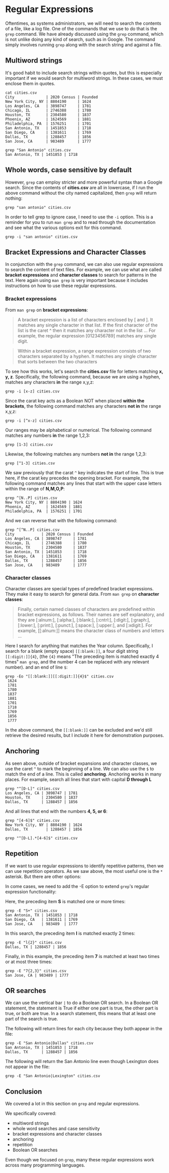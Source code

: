 # Regular Expressions

Oftentimes, as systems administrators,
we will need to search the contents of a file, like a log file.
One of the commands that we use to do that is the ``grep`` command.
We have already discussed using the ``grep`` command,
which is not unlike doing any kind of search,
such as in Google.
The command simply involves running ``grep``
along with the search string and against a file.

## Multiword strings

It's good habit to include search strings within quotes,
but this is especially important if
we would search for multiword strings.
In these cases, we must enclose them in quotes.

```
cat cities.csv
City              | 2020 Census | Founded
New York City, NY | 8804190     | 1624
Los Angeles, CA   | 3898747     | 1781
Chicago, IL       | 2746388     | 1780
Houston, TX       | 2304580     | 1837
Phoenix, AZ       | 1624569     | 1881
Philadelphia, PA  | 1576251     | 1701
San Antonio, TX   | 1451853     | 1718
San Diego, CA     | 1381611     | 1769
Dallas, TX        | 1288457     | 1856
San Jose, CA      | 983489      | 1777

grep "San Antonio" cities.csv
San Antonio, TX | 1451853 | 1718
```

## Whole words, case sensitive by default

However, ``grep`` can employ stricter and
more powerful syntax than a Google search.
Since the contents of **cities.csv** are all in lowercase,
if I run the above command without the city named capitalized,
then ``grep`` will return nothing:

```
grep "san antonio" cities.csv
```

In order to tell grep to ignore case,
I need to use the ``-i`` option.
This is a reminder for you to run ``man grep`` and
to read through the documentation and
see what the various options exit for this command.

```
grep -i "san antonio" cities.csv
```

## Bracket Expressions and Character Classes

In conjunction with the ``grep`` command,
we can also use regular expressions to search the content of text files.
For example, we can use what are called **bracket expressions** and
**character classes** to search for patterns in the text.
Here again using ``man grep`` is very important because
it includes instructions on how to use these regular expressions.

### Bracket expressions

From ``man grep`` on **bracket expressions**:

> A  bracket  expression  is  a  list  of  characters  enclosed  by  [ and ].
> It matches any single character in that list.  If the first character of the
> list is the caret ^ then it matches any character not in the list ... For
> example, the regular expression [0123456789] matches any single digit.

> Within a bracket expression, a range expression consists of two characters
> separated by a hyphen. It matches any single character that sorts between the
> two characters

To see how this works, let's search the **cities.csv** file
for letters matching **x, y, z**.
Specifically, the following command,
because we are using a hyphen,
matches any characters **in** the range x,y,z:

```
grep -i [x-z] cities.csv 
```

Since the carat key acts as a Boolean NOT
when placed **within the brackets**,
the following command matches any
characters **not in** the range x,y,z:

```
grep -i [^x-z] cities.csv
```

Our ranges may be alphabetical or numerical.
The following command matches any numbers **in** the range 1,2,3:

```
grep [1-3] cities.csv
```

Likewise, the following matches any numbers **not in** the range 1,2,3:

```
grep [^1-3] cities.csv
```

We saw previously that the carat ``^`` key indicates
the start of line.
This is true here,
if the carat key precedes the opening bracket.
For example, the following command matches
any lines that start with the upper case letters
within the range of **N,M,O,P**:

```
grep ^[N..P] cities.csv
New York City, NY | 8804190 | 1624
Phoenix, AZ       | 1624569 | 1881
Philadelphia, PA  | 1576251 | 1701
```

And we can reverse that with the following command:

```
grep ^[^N..P] cities.csv
City            | 2020 Census | Founded
Los Angeles, CA | 3898747     | 1781
Chicago, IL     | 2746388     | 1780
Houston, TX     | 2304580     | 1837
San Antonio, TX | 1451853     | 1718
San Diego, CA   | 1381611     | 1769
Dallas, TX      | 1288457     | 1856
San Jose, CA    | 983489      | 1777
```

### Character classes

Character classes are special types of predefined 
bracket expressions.
They make it easy to search for general data.
From ``man grep`` on **character classes**:

> Finally, certain named classes of characters are predefined
> within bracket expressions, as follows.
> Their names are self explanatory, and they are
> [:alnum:], [:alpha:], [:blank:], [:cntrl:],
> [:digit:], [:graph:], [:lower:], [:print:],
> [:punct:], [:space:], [:upper:], and [:xdigit:].
> For example, [[:alnum:]] means the character class
> of numbers and letters ... 

Here I search for anything that matches the Year column.
Specifically, I search for a blank (empty space) ``[[:blank:]]``,
a four digit string ``[[:digit:]]{4}``,
(the ``{4}`` means "The preceding item is
matched exactly 4 times" ``man grep``,
and the number 4 can be replaced with any relevant number).
and an end of line ``$``:

```
grep -Eo "[[:blank:]][[:digit:]]{4}$" cities.csv 
 1624
 1781
 1780
 1837
 1881
 1701
 1718
 1769
 1856
 1777
```

In the above command, the ``[[:blank:]]`` can be excluded and
we'd still retrieve the desired results, but
I include it here for demonstration purposes.

## Anchoring

As seen above, outside of bracket expansions and character classes,
we use the caret ``^`` to mark the beginning of a line.
We can also use the ``$`` to match the end of a line.
This is called **anchoring**.
Anchoring works in many places.
For example, search all lines that start with capital **D through L**

```
grep "^[D-L]" cities.csv
Los Angeles, CA | 3898747 | 1781
Houston, TX     | 2304580 | 1837
Dallas, TX      | 1288457 | 1856
```

And all lines that end with the numbers **4, 5, or 6**:

```
grep "[4-6]$" cities.csv
New York City, NY | 8804190 | 1624
Dallas, TX        | 1288457 | 1856
```

```
grep "^[D-L].*[4-6]$" cities.csv
```

## Repetition

If we want to use regular expressions to identify repetitive patterns,
then we can use repetition operators.
As we saw above,
the most useful one is the ``*`` asterisk.
But there are other options:

In come cases, we need to add the -E option
to extend ``grep``'s regular expression functionality:

Here, the preceding item **S** is matched one or more times:

```
grep -E "S+" cities.csv
San Antonio, TX | 1451853 | 1718
San Diego, CA   | 1381611 | 1769
San Jose, CA    | 983489  | 1777
```

In this search, the preceding item **l** is
matched exactly 2 times:

```
grep -E "l{2}" cities.csv
Dallas, TX | 1288457 | 1856
```

Finally, in this example, the preceding item **7** is matched 
at least two times or at most three times:

```
grep -E "7{2,3}" cities.csv
San Jose, CA | 983489 | 1777
```

## OR searches

We can use the vertical bar ``|`` to do a Boolean OR search.
In a Boolean OR statement, the statement is True if either
one part is true, the other part is true, or both are true.
In a search statement, this means that at least one part
of the search is true.

The following will return lines for each city because they
both appear in the file:

```
grep -E "San Antonio|Dallas" cities.csv
San Antonio, TX | 1451853 | 1718
Dallas, TX      | 1288457 | 1856
```

The following will return the San Antonio line even though
Lexington does not appear in the file:

```
grep -E "San Antonio|Lexington" cities.csv
```

## Conclusion

We covered a lot in this section on ``grep`` and regular expressions.

We specifically covered:

- multiword strings
- whole word searches and case sensitivity
- bracket expressions and character classes
- anchoring
- repetition
- Boolean OR searches

Even though we focused on ``grep``,
many these regular expressions work across many programming languages.

